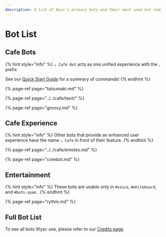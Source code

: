 ```yaml
---
description: A list of Wysc's primary bots and their most used bot commands.
---
```


# Bot List

## Cafe Bots

{% hint style="info" %}
`☕ Café Bot` acts as one unified experience with the `,` prefix

See our [Quick Start Guide](start.md) for a summary of commands!
{% endhint %}

{% page-ref page="tatsumaki.md" %}

{% page-ref page="../../cafe/texit/" %}

{% page-ref page="groovy.md" %}



## Cafe Experience

{% hint style="info" %}
Other bots that provide an enhanced user experience have the name `☕ Cafe` in front of their feature.
{% endhint %}

{% page-ref page="../../cafe/emotes.md" %}

{% page-ref page="corebot.md" %}



## Entertainment

{% hint style="info" %}
These bots are usable only in `#voice`, `#whiteboard`, and `#bots-spam` .
{% endhint %}

{% page-ref page="rythm.md" %}



## Full Bot List

To see all bots Wysc use, please refer to our [Credits page](https://gitnisyl.github.io/wysc/docs/about/credits#discord-server).



